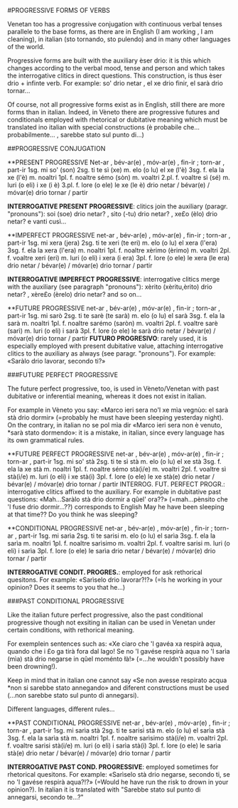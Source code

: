 #PROGRESSIVE FORMS OF VERBS

Venetan too has a progressive conjugation with continuous verbal tenses parallele to the base
forms, as there are in English (I am working , I am cleaning), in italian (sto tornando, sto
pulendo) and in many other languages of the world.

Progressive forms are built with the auxiliary èser drio: it is this which changes according to the
verbal mood, tense and person and which takes the interrogative clitics in direct questions.
This construction, is thus èser drio + infinte verb. For example: so' drio netar , el xe drio
finir, el sarà drio tornar...

Of course, not all progressive forms exist as in English, still there are more forms than in italian.
Indeed, in Vèneto there are progressive futures and conditionals employed with rhetorical or
dubitative meaning which must be translated ino italian with special constructions (è probabile
che... probabilmente... , sarebbe stato sul punto di...)

##PROGRESSIVE CONJUGATION

**PRESENT PROGRESSIVE
Net-ar , bév-ar(e) , móv-ar(e) , fin-ir ; torn-ar , part-ir
1sg. mi so' (son)
2sg. ti te sì (xe)
m. elo (o lu) el xe (l'è) 3sg.
f. ela la xe (l'è)
m. noaltri
1pl.
f. noaltre
sémo (sòn)
m. voaltri
2.pl.
f. voaltre
sì (sé)
m. luri (o eli) i xe (i è) 3.pl.
f. lore (o ele) le xe (le è)
drio netar / bévar(e) / móvar(e)
drio tornar / partir

**INTERROGATIVE PRESENT PROGRESSIVE**: clitics join the auxiliary (paragr. "pronouns"):
soi (soe) drio netar? , sìto (-tu) drio netar? , xe£o (èlo) drio netar? e vanti cusì...

**IMPERFECT PROGRESSIVE
net-ar , bév-ar(e) , móv-ar(e) , fin-ir ; torn-ar , part-ir
1sg. mi xera (jera)
2sg. ti te xeri (te eri)
m. elo (o lu) el xera (l'era) 3sg.
f. ela la xera (l'era)
m. noaltri
1pl.
f. noaltre
xèrimo (èrimo)
m. voaltri
2pl.
f. voaltre
xeri (eri)
m. luri (o eli) i xera (i era) 3pl.
f. lore (o ele) le xera (le era)
drio netar / bévar(e) / móvar(e)
drio tornar / partir

**INTERROGATIVE IMPERFECT PROGRESSIVE**: interrogative clitics merge with the auxiliary
(see paragraph "pronouns"):
xèrito (xèritu,èrito) drio netar? , xère£o (èrelo) drio netar? and so on...

**FUTURE PROGRESSIVE
net-ar , bév-ar(e) , móv-ar(e) , fin-ir ; torn-ar , part-ir
1sg. mi sarò
2sg. ti te sarè (te sarà)
m. elo (o lu) el sarà 3sg.
f. ela la sarà
m. noaltri
1pl.
f. noaltre
sarémo (saròn)
m. voaltri
2pl.
f. voaltre
sarè (sarì)
m. luri (o eli) i sarà 3pl.
f. lore (o ele) le sarà
drio netar / bévar(e) / móvar(e)
drio tornar / partir
**FUTURO PROGRESIVO**: rarely used, it is especially employed with present dubitative value,
attaching interrogative clitics to the auxiliary as always (see paragr. "pronouns"). For example:
«Saràlo drio lavorar, secondo ti?»

###FUTURE PERFECT PROGRESSIVE

The future perfect progressive, too, is used in Vèneto/Venetan with past dubitative or inferential
meaning, whereas it does not exist in italian.

For example in Vèneto you say: «Marco ieri sera no'l xe mìa vegnùo: el sarà stà drio
dormir» (=probably he must have been sleeping yesterday night). On the contrary, in italian
no se pol mìa dir «Marco ieri sera non è venuto, *sarà stato dormendo»: it is a mistake,
in italian, since every language has its own grammatical rules.

**FUTURE PERFECT PROGRESSIVE
net-ar , bév-ar(e) , móv-ar(e) , fin-ir ; torn-ar , part-ir
1sg. mi so' stà
2sg. ti te sì stà
m. elo (o lu) el xe stà 3sg.
f. ela la xe stà
m. noaltri
1pl.
f. noaltre
sémo stà(i/e)
m. voaltri 2pl.
f. voaltre
sì stà(i/e)
m. luri (o eli) i xe stà(i) 3pl.
f. lore (o ele) le xe stà(e)
drio netar / bévar(e) / móvar(e)
drio tornar / partir
INTERROG. FUT. PERFECT PROGR.: interrogative clitics affixed to the auxiliary. For example
in dubitative past questions: «Mah...Saràlo stà drio dormir a qûel' ora??» (=mah...pènsito
che 'l fuse drio dormir...??) corresponds to English May he have been sleeping at that time?? Do
you think he was sleeping?

**CONDITIONAL PROGRESSIVE
net-ar , bév-ar(e) , móv-ar(e) , fin-ir ; torn-ar , part-ir
1sg. mi sarìa
2sg. ti te sarisi
m. elo (o lu) el sarìa 3sg.
f. ela la sarìa
m. noaltri
1pl.
f. noaltre
sarìsimo
m. voaltri
2pl.
f. voaltre
sarisi
m. luri (o eli) i sarìa 3pl.
f. lore (o ele) le sarìa
drio netar / bévar(e) / móvar(e)
drio tornar / partir

**INTERROGATIVE CONDIT. PROGRES.**: employed for ask rethorical quesitons. For example:
«Sarìselo drio lavorar?!?» (=Is he working in your opinion? Does it seems to you that he...)

###PAST CONDITIONAL PROGRESSIVE

Like the italian future perfect progressive, also the past conditional progressive though not
exsiting in italian can be used in Venetan under certain conditions, with rethorical meaning.

For exemplein sentences such as: «Xe ciaro che 'l gavéa xa respirà aqua, quando che i £o
ga tirà fora dal lago! Se no 'l gavése respirà aqua no 'l sarìa (mìa) stà drio negarse in
qûel moménto łà!» (=...he wouldn't possibly have been drowning!).

Keep in mind that in italian one cannot say «Se non avesse respirato acqua *non si
sarebbe stato annegando» and diferent constructions must be used (...non sarebbe stato sul
punto di annegarsi).

Different languages, different rules...

**PAST CONDITIONAL PROGRESSIVE
net-ar , bév-ar(e) , móv-ar(e) , fin-ir ; torn-ar , part-ir
1sg. mi sarìa stà
2sg. ti te sarisi stà
m. elo (o lu) el sarìa stà 3sg.
f. ela la sarìa stà
m. noaltri
1pl.
f. noaltre
sarìsimo stà(i/e)
m. voaltri
2pl.
f. voaltre
sarisi stà(i/e)
m. luri (o eli) i sarìa stà(i) 3pl.
f. lore (o ele) le sarìa stà(e)
drio netar / bévar(e) / móvar(e)
drio tornar / partir

**INTERROGATIVE PAST COND. PROGRESSIVE**: employed sometimes for rhetorical quesitons.
For example: «Sarìselo stà drio negarse, secondo ti, se no 'l gavése respirà aqua?!?»
(=Would he have run the risk to drown in your opinion?). In italian it is translated with "Sarebbe
stato sul punto di annegarsi, secondo te...?"